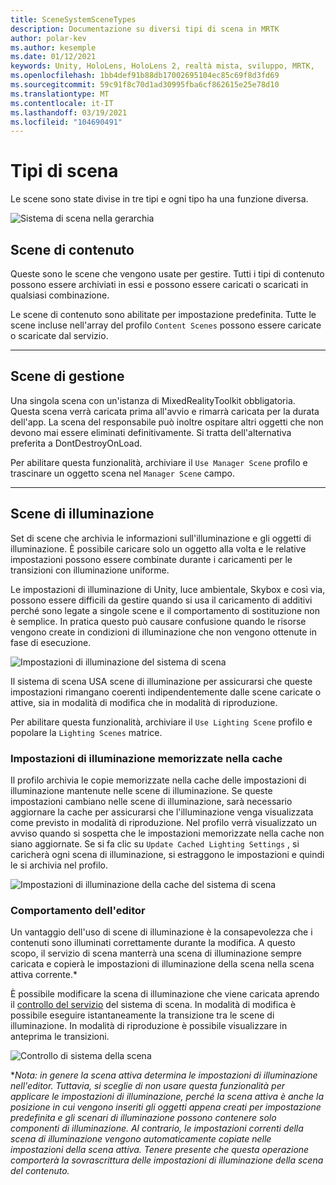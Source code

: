 ```yaml
---
title: SceneSystemSceneTypes
description: Documentazione su diversi tipi di scena in MRTK
author: polar-kev
ms.author: kesemple
ms.date: 01/12/2021
keywords: Unity, HoloLens, HoloLens 2, realtà mista, sviluppo, MRTK,
ms.openlocfilehash: 1bb4def91b88db17002695104ec85c69f8d3fd69
ms.sourcegitcommit: 59c91f8c70d1ad30995fba6cf862615e25e78d10
ms.translationtype: MT
ms.contentlocale: it-IT
ms.lasthandoff: 03/19/2021
ms.locfileid: "104690491"
---
```

# <a name="scene-types"></a>Tipi di scena

Le scene sono state divise in tre tipi e ogni tipo ha una funzione diversa.

![Sistema di scena nella gerarchia](../images/scene-system/MRTK_SceneSystemEditorSceneHierarchy.PNG)

## <a name="content-scenes"></a>Scene di contenuto

Queste sono le scene che vengono usate per gestire. Tutti i tipi di contenuto possono essere archiviati in essi e possono essere caricati o scaricati in qualsiasi combinazione.

Le scene di contenuto sono abilitate per impostazione predefinita. Tutte le scene incluse nell'array del profilo `Content Scenes` possono essere caricate o scaricate dal servizio.

___

## <a name="manager-scenes"></a>Scene di gestione

Una singola scena con un'istanza di MixedRealityToolkit obbligatoria. Questa scena verrà caricata prima all'avvio e rimarrà caricata per la durata dell'app. La scena del responsabile può inoltre ospitare altri oggetti che non devono mai essere eliminati definitivamente. Si tratta dell'alternativa preferita a DontDestroyOnLoad.

Per abilitare questa funzionalità, archiviare il `Use Manager Scene` profilo e trascinare un oggetto scena nel `Manager Scene` campo.

___

## <a name="lighting-scenes"></a>Scene di illuminazione

Set di scene che archivia le informazioni sull'illuminazione e gli oggetti di illuminazione. È possibile caricare solo un oggetto alla volta e le relative impostazioni possono essere combinate durante i caricamenti per le transizioni con illuminazione uniforme.

Le impostazioni di illuminazione di Unity, luce ambientale, Skybox e così via, possono essere difficili da gestire quando si usa il caricamento di additivi perché sono legate a singole scene e il comportamento di sostituzione non è semplice. In pratica questo può causare confusione quando le risorse vengono create in condizioni di illuminazione che non vengono ottenute in fase di esecuzione.

![Impostazioni di illuminazione del sistema di scena](../images/scene-system/MRTK_SceneSystemLightingSettings.PNG)

Il sistema di scena USA scene di illuminazione per assicurarsi che queste impostazioni rimangano coerenti indipendentemente dalle scene caricate o attive, sia in modalità di modifica che in modalità di riproduzione.

Per abilitare questa funzionalità, archiviare il `Use Lighting Scene` profilo e popolare la `Lighting Scenes` matrice.

### <a name="cached-lighting-settings"></a>Impostazioni di illuminazione memorizzate nella cache

Il profilo archivia le copie memorizzate nella cache delle impostazioni di illuminazione mantenute nelle scene di illuminazione. Se queste impostazioni cambiano nelle scene di illuminazione, sarà necessario aggiornare la cache per assicurarsi che l'illuminazione venga visualizzata come previsto in modalità di riproduzione. Nel profilo verrà visualizzato un avviso quando si sospetta che le impostazioni memorizzate nella cache non siano aggiornate. Se si fa clic su `Update Cached Lighting Settings` , si caricherà ogni scena di illuminazione, si estraggono le impostazioni e quindi le si archivia nel profilo.

![Impostazioni di illuminazione della cache del sistema di scena](../images/scene-system/MRTK_SceneSystemCachedLightingSettings.PNG)

### <a name="editor-behavior"></a>Comportamento dell'editor

Un vantaggio dell'uso di scene di illuminazione è la consapevolezza che i contenuti sono illuminati correttamente durante la modifica. A questo scopo, il servizio di scena manterrà una scena di illuminazione sempre caricata e copierà le impostazioni di illuminazione della scena nella scena attiva corrente.\*

È possibile modificare la scena di illuminazione che viene caricata aprendo il [controllo del servizio](../../configuration/MixedRealityConfigurationGuide.md#editor-utilities) del sistema di scena. In modalità di modifica è possibile eseguire istantaneamente la transizione tra le scene di illuminazione. In modalità di riproduzione è possibile visualizzare in anteprima le transizioni.

![Controllo di sistema della scena](../images/scene-system/MRTK_SceneSystemServiceInspector.PNG)

\**Nota: in genere la scena attiva determina le impostazioni di illuminazione nell'editor. Tuttavia, si sceglie di non usare questa funzionalità per applicare le impostazioni di illuminazione, perché la scena attiva è anche la posizione in cui vengono inseriti gli oggetti appena creati per impostazione predefinita e gli scenari di illuminazione possono contenere solo componenti di illuminazione. Al contrario, le impostazioni correnti della scena di illuminazione vengono automaticamente copiate nelle impostazioni della scena attiva. Tenere presente che questa operazione comporterà la sovrascrittura delle impostazioni di illuminazione della scena del contenuto.*
